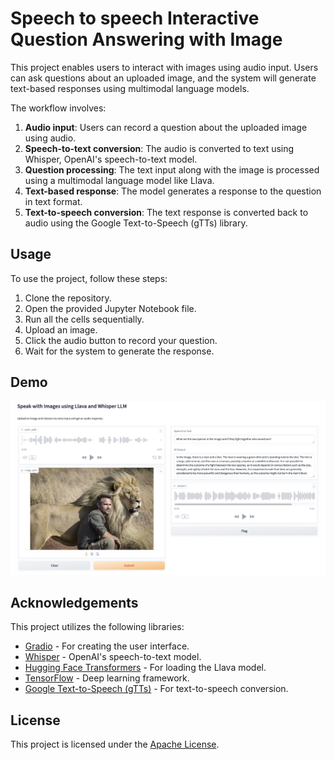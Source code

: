 # Speech to speech Interactive Question Answering with Image

This project enables users to interact with images using audio input. Users can ask questions about an uploaded image, and the system will generate text-based responses using multimodal language models. 

The workflow involves:
1. **Audio input**: Users can record a question about the uploaded image using audio.
2. **Speech-to-text conversion**: The audio is converted to text using Whisper, OpenAI's speech-to-text model.
3. **Question processing**: The text input along with the image is processed using a multimodal language model like Llava.
4. **Text-based response**: The model generates a response to the question in text format.
5. **Text-to-speech conversion**: The text response is converted back to audio using the Google Text-to-Speech (gTTs) library.

## Usage
To use the project, follow these steps:
1. Clone the repository.
2. Open the provided Jupyter Notebook file.
3. Run all the cells sequentially.
4. Upload an image.
5. Click the audio button to record your question.
6. Wait for the system to generate the response.

## Demo
![Demo Image](demo.png)

## Acknowledgements
This project utilizes the following libraries:
- [Gradio](https://github.com/gradio-app/gradio) - For creating the user interface.
- [Whisper](https://github.com/openai/whisper) - OpenAI's speech-to-text model.
- [Hugging Face Transformers](https://github.com/huggingface/transformers) - For loading the Llava model.
- [TensorFlow](https://www.tensorflow.org/) - Deep learning framework.
- [Google Text-to-Speech (gTTs)](https://pypi.org/project/gTTS/) - For text-to-speech conversion.


## License
This project is licensed under the [Apache License](LICENSE).

